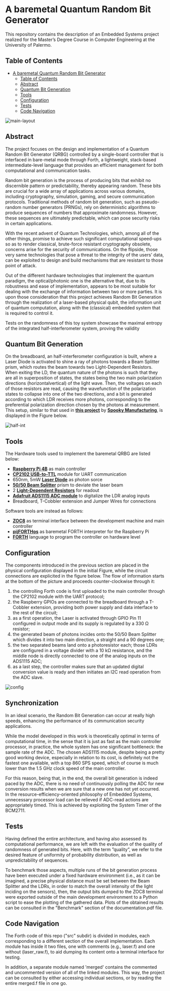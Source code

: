 # A baremetal Quantum Random Bit Generator

This repository contains the description of an Embedded Systems project realized for the Master’s Degree Course in Computer Engineering at the University of Palermo.

## Table of Contents

- [A baremetal Quantum Random Bit Generator](#a-baremetal-quantum-random-bit-generation)
  - [Table of Contents](#table-of-contents)
  - [Abstract](#abstract)
  - [Quantum Bit Generation](#quantum-bit-generation)
  - [Tools](#quantum-bit-generation)
  - [Configuration](#preview)
  - [Tests](#tests)
  - [Code Navigation](#code-navigation)

![main-layout](./imgs/embedded_bb_.png)


## Abstract

The project focuses on the design and implementation of a Quantum Random Bit Generator (QRBG) controlled by a single-board controller that is interfaced in bare-metal mode through Forth, a lightweight, stack-based intermediate-level language that provides an efficient management for both computational and communication tasks.

Random bit generation is the process of producing bits that exhibit no discernible pattern or predictability, thereby appearing random. These bits are crucial for a wide array of applications across various domains, including cryptography, simulation, gaming, and secure communication protocols. Traditional methods of random bit generation, such as pseudo-random number generators (PRNGs), rely on deterministic algorithms to produce sequences of numbers that approximate randomness. However, these sequences are ultimately predictable, which can pose security risks in certain applications.

With the recent advent of Quantum Technologies, which, among all of the other things, promise to achieve such significant computational speed-ups so as to render classical, brute-force resistant cryptography obsolete, concerns arise for the security of communications. On the flipside, those very same technologies that pose a threat to the integrity of the users’ data, can be exploited to design and build mechanisms that are resistant to those point of attack.

Out of the different hardware technologies that implement the quantum paradigm, the optical/photonic one is the alternative that, due to its robustness and ease of implementation, appears to be most suitable for dealing with the exchange of information between two or more parties. It is upon those consideration that this project achieves Random Bit Generation through the realization of a laser-based physical qubit, the information unit of quantum computation, along with the (classical) embedded system that is required to control it.

Tests on the randomness of this toy system showcase the maximal entropy of the integrated half-interferometer system, proving the validity


## Quantum Bit Generation

On the breadboard, an half-interferometer configuration is built, where a Laser Diode is activated to shine a ray of photons towards a Beam Splitter prism, which routes the beam towards two Light-Dependent Resistors. When exiting the LD, the quantum nature of the photons is such that they are all in superposition of states, the states being the two main polarization directions (horizontalvertical) of the light wave. Then, the voltages on each of those resistors are read, causing the wavefunction of the polarization states to collapse into one of the two directions, and a bit is generated according to which LDR receives more photons, corresponding to the preferential polarization direction chosen by the photons at measurement. This setup, similar to that used in __[this project](https://github.com/Spooky-Manufacturing/QRNG)__ by __[Spooky Manufacturing](https://github.com/Spooky-Manufacturing/QRNG)__, is displayed in the Figure below.

![half-int](./imgs/photoschema.png)


## Tools

The Hardware tools used to implement the baremetal QRBG are listed below:

 * __[Raspberry Pi 4B](https://www.raspberrypi.com/products/raspberry-pi-4-model-b/)__ as main controller
 * __[CP2102 USB-to-TTL](https://futuranet.it/prodotto/convertitore-da-usb-a-ttl-con-cp2102/)__ module for UART communication
 * 650nm, 5mW __[Laser Diode](https://www.ebay.it/itm/165735697029?chn=ps&norover=1&mkevt=1&mkrid=724-128315-5854-1&mkcid=2&mkscid=101&itemid=165735697029&targetid=1827389197184&device=c&mktype=pla&googleloc=1008588&poi=&campaignid=17955385566&mkgroupid=142692416071&rlsatarget=pla-1827389197184&abcId=9301109&merchantid=116456949&gad_source=1&gclid=EAIaIQobChMIlbDm2snnhQMVU6qDBx2VYwFgEAQYBiABEgJGLvD_BwE)__ as photon sorce
 * __[50/50 Beam Splitter](https://www.amazon.it/Generico-Beam-Splitter-Cube-Ratio/dp/B0CPSFHRZ3?th=1)__ prism to deviate the laser beam
 * 2 __[Light-Dependent Resistors](https://ai.thestempedia.com/docs/evive/evive-tutorials/what-is-ldr-photoresistor/)__ for readout
 * __[Adafruit ADS1115 ADC module](https://www.ti.com/product/ADS1115?utm_source=google&utm_medium=cpc&utm_campaign=asc-dc-null-44700045336317134_prodfolderdynamic-cpc-pf-google-wwe_int&utm_content=prodfolddynamic&ds_k=DYNAMIC+SEARCH+ADS&DCM=yes&gad_source=1&gclid=EAIaIQobChMI97LD9srnhQMVrzoGAB10QAs7EAAYAiAAEgIudfD_BwE&gclsrc=aw.ds)__ to digitalize the LDR analog inputs
 * Breadboard, T-Cobbler extension and Jumper Wires for connections

Software tools are instead as follows:

 * __[ZOC8](https://www.download3k.com/Install-ZOC.html)__ as terminal interface between the development machine and main controller
 * __[pijFORTHos](https://github.com/organix/pijFORTHos)__ as baremetal FORTH interpreter for the Raspberry Pi
 * __[FORTH](https://www.forth.com/)__ language to program the controller on hardware level


## Configuration

The components introduced in the previous section are placed in the physical configuration displayed in the initial Figure, while the circuit connections are explicited in the figure below. The flow of information starts at the bottom of the picture and proceeds counter-clockwise through it:
 1. the controlling Forth code is first uploaded to the main controller through the CP2102 module with the UART protocol;
 2. the Raspberry GPIOs are connected to the breadboard through a T-Cobbler extension, providing both power supply and data interface to the rest of the circuit;
 3. as a first operation, the Laser is activated through GPIO Pin 11 configured in output mode and its supply is regulated by a 330 Ω resistor;
 4. the generated beam of photons incides onto the 50/50 Beam Splitter which divides it into two main direction, a straight and a 90 degrees one;
 5. the two separated beams land onto a photoresistor each; those LDRs are configured in a voltage divider with a 10 kΩ resistance, and the middle node is directly connected to one of the analog inputs on the ADS1115 ADC;
6. as a last step, the controller makes sure that an updated digital conversion value is ready and then initiates an I2C read operation from the ADC slave.

![config](./imgs/embedded_schem.png)


## Synchronization

In an ideal scenario, the Random Bit Generation can occur at really high speeds, enhancing the performance of its communication security applications. 

While the model developed in this work is theoretically optimal in terms of computational time, in the sense that it is just as fast as the main controller processor, in practice, the whole system has one significant bottleneck: the sample rate of the ADC. The chosen ADS1115 module, despite being a pretty good working device, especially in relation to its cost, is definitely not the fastest one available, with a top 860 SPS speed, which of course is much lower than the 1.5 GHz clock speed of the main controller. 

For this reason, being that, in the end, the overall bit generation is indeed paced by the ADC, there is no need of continuously polling the ADC for new conversion results when we are sure that a new one has not yet occurred. In the resource-efficiency-oriented philosophy of Embedded Systems, unnecessary processor load can be relieved if ADC-read actions are appropriately timed. This is achieved by exploiting the System Timer of the BCM2711.


## Tests

Having defined the entire architecture, and having also assessed its computational performance, we are left with the evaluation of the quality of randomness of generated bits. Here, with the term ”quality”, we refer to the desired feature of uniformity of probability distribution, as well as unpredictability of sequences. 

To benchmark those aspects, multiple runs of the bit generation process have been executed under a fixed hardware environment (i.e., as it can be imagined, a precise physical distance must be set between the Beam Splitter and the LDRs, in order to match the overall intensity of the light inciding on the sensors), then, the output bits dumped to the ZOC8 terminal were exported outside of the main development environment to a Python script to ease the plotting of the gathered data. Plots of the obtained results can be consulted in the "Benchmark" section of the documentation.pdf file.


## Code Navigation

The Forth code of this repo ("src" subdir) is divided in modules, each corresponding to a different section of the overall implementation. Each module has inside it two files, one with comments (e.g., laser.f) and one without (laser_raw.f), to aid dumping its content onto a terminal interface for testing.

In addition, a separate module named 'merged' contains the commented and uncommented version of all of the linked modules. This way, the project can be consulted by either accessing individual sections, or by reading the entire merged.f file in one go.